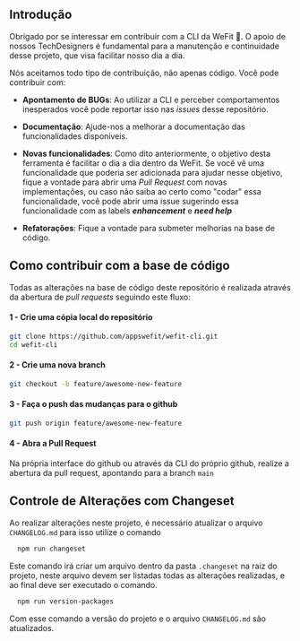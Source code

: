 ## Introdução

Obrigado por se interessar em contribuir com a CLI da WeFit 🤎. O apoio de nossos TechDesigners é fundamental para a manutenção e continuidade desse projeto, que visa facilitar nosso dia a dia.

Nós aceitamos todo tipo de contribuição, não apenas código. Você pode contribuir com:

- **Apontamento de BUGs**: Ao utilizar a CLI e perceber comportamentos inesperados você pode reportar isso nas *issues* desse repositório.

- **Documentação**: Ajude-nos a melhorar a documentação das funcionalidades disponíveis.

- **Novas funcionalidades**: Como dito anteriormente, o objetivo desta ferramenta é facilitar o dia a dia dentro da WeFit. Se você vê uma funcionalidade que poderia ser adicionada para ajudar nesse objetivo, fique a vontade para abrir uma *Pull Request* com novas implementações, ou caso não saiba ao certo como "codar" essa funcionalidade, você pode abrir uma issue sugerindo essa funcionalidade com as labels ***enhancement*** e  ***need help***

- **Refatorações**: Fique a vontade para submeter melhorias na base de código.

## Como contribuir com a base de código

Todas as alterações na base de código deste repositório é realizada através da abertura de *pull requests* seguindo este fluxo:
#### 1 - Crie uma cópia local do repositório

```bash
git clone https://github.com/appswefit/wefit-cli.git
cd wefit-cli
```

#### 2 - Crie uma nova branch

```bash
git checkout -b feature/awesome-new-feature
```

#### 3 - Faça o push das mudanças para o github

```bash
git push origin feature/awesome-new-feature
```

#### 4 - Abra a Pull Request
Na própria interface do github ou através da CLI do próprio github, realize a abertura da pull request, apontando para a branch `main`

## Controle de Alterações com Changeset

Ao realizar alterações neste projeto, é necessário atualizar o arquivo `CHANGELOG.md` para isso utilize o comando

```bash
  npm run changeset
```

Este comando irá criar um arquivo dentro da pasta `.changeset` na raiz do projeto, neste arquivo devem ser listadas todas as alterações realizadas, e ao final deve ser executado o comando.

```bash
  npm run version-packages
```

Com esse comando a versão do projeto e o arquivo `CHANGELOG.md` são atualizados.